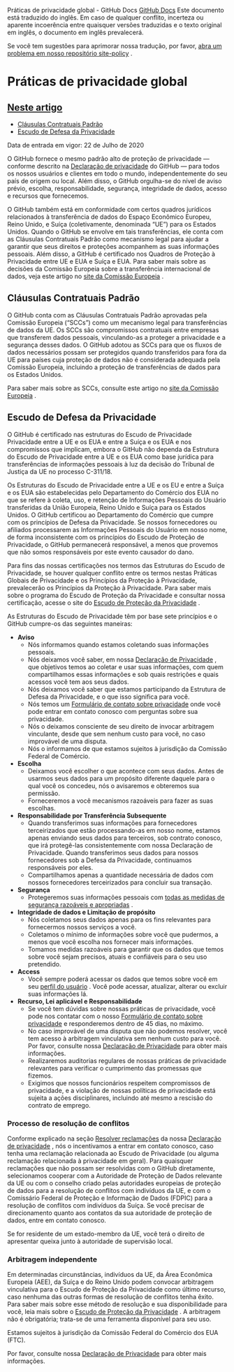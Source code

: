 Práticas de privacidade global - GitHub Docs
[GitHub Docs](/pt)
Este documento está traduzido do inglês. Em caso de qualquer conflito, incerteza ou aparente incoerência entre quaisquer versões traduzidas e o texto original em inglês, o documento em inglês prevalecerá.

Se você tem sugestões para aprimorar nossa tradução, por favor,
[abra um problema em nosso repositório site-policy](https://github.com/github/site-policy/issues)
.

# Práticas de privacidade global

## [Neste artigo](#in-this-article)
- [Cláusulas Contratuais Padrão](#standard-contractual-clauses)
- [Escudo de Defesa da Privacidade](#privacy-shield-framework)

Data de entrada em vigor: 22 de Julho de 2020

O GitHub fornece o mesmo padrão alto de proteção de privacidade — conforme descrito na
[Declaração de privacidade](/pt/github/site-policy/github-privacy-statement#githubs-global-privacy-practices)
do GitHub — para todos os nossos usuários e clientes em todo o mundo, independentemente do seu país de origem ou local. Além disso, o GitHub orgulha-se do nível de aviso prévio, escolha, responsabilidade, segurança, integridade de dados, acesso e recursos que fornecemos.

O GitHub também está em conformidade com certos quadros jurídicos relacionados à transferência de dados do Espaço Econômico Europeu, Reino Unido, e Suíça (coletivamente, denominada “UE”) para os Estados Unidos. Quando o GitHub se envolve em tais transferências, ele conta com as Cláusulas Contratuais Padrão como mecanismo legal para ajudar a garantir que seus direitos e proteções acompanhem as suas informações pessoais. Além disso, a GitHub é certificado nos Quadros de Proteção à Privacidade entre UE e EUA e Suíça e EUA. Para saber mais sobre as decisões da Comissão Europeia sobre a transferência internacional de dados, veja este artigo no
[site da Comissão Europeia](https://ec.europa.eu/info/law/law-topic/data-protection/international-dimension-data-protection_en)
.

## Cláusulas Contratuais Padrão

O GitHub conta com as Cláusulas Contratuais Padrão aprovadas pela Comissão Europeia (“SCCs”) como um mecanismo legal para transferências de dados da UE. Os SCCs são compromissos contratuais entre empresas que transferem dados pessoais, vinculando-as a proteger a privacidade e a segurança desses dados. O GitHub adotou as SCCs para que os fluxos de dados necessários possam ser protegidos quando transferidos para fora da UE para países cuja proteção de dados não é considerada adequada pela Comissão Europeia, incluindo a proteção de transferências de dados para os Estados Unidos.

Para saber mais sobre as SCCs, consulte este artigo no
[site da Comissão Europeia](https://ec.europa.eu/info/law/law-topic/data-protection/international-dimension-data-protection/standard-contractual-clauses-scc_en)
.

## Escudo de Defesa da Privacidade

O GitHub é certificado nas estruturas do Escudo de Privacidade Privacidade entre a UE e os EUA e entre a Suíça e os EUA e nos compromissos que implicam, embora o GitHub não dependa da Estrutura do Escudo de Privacidade entre a UE e os EUA como base jurídica para transferências de informações pessoais à luz da decisão do Tribunal de Justiça da UE no processo C-311/18.

Os Estruturas do Escudo de Privacidade entre a UE e os EU e entre a Suíça e os EUA são estabelecidas pelo Departamento do Comércio dos EUA no que se refere à coleta, uso, e retenção de Informações Pessoais do Usuário transferidas da União Europeia, Reino Unido e Suíça para os Estados Unidos. O GitHub certificou ao Departamento do Comércio que cumpre com os princípios de Defesa da Privacidade. Se nossos fornecedores ou afiliados processarem as Informações Pessoais do Usuário em nosso nome, de forma inconsistente com os princípios do Escudo de Proteção de Privacidade, o GitHub permanecerá responsável, a menos que provemos que não somos responsáveis por este evento causador do dano.

Para fins das nossas certificações nos termos das Estruturas do Escudo de Privacidade, se houver qualquer conflito entre os termos nestas Práticas Globais de Privacidade e os Princípios da Proteção à Privacidade, prevalecerão os Princípios da Proteção à Privacidade. Para saber mais sobre o programa do Escudo de Proteção da Privacidade e consultar nossa certificação, acesse o site do
[Escudo de Proteção da Privacidade](https://www.privacyshield.gov/)
.

As Estruturas do Escudo de Privacidade têm por base sete princípios e o GitHub cumpre-os das seguintes maneiras:

- **Aviso**
	- Nós informamos quando estamos coletando suas informações pessoais.
	- Nós deixamos você saber, em nossa
[Declaração de Privacidade](/pt/articles/github-privacy-statement)
, que objetivos temos ao coletar e usar suas informações, com quem compartilhamos essas informações e sob quais restrições e quais acessos você tem aos seus dados.
	- Nós deixamos você saber que estamos participando da Estrutura de Defesa da Privacidade, e o que isso significa para você.
	- Nós temos um
[Formulário de contato sobre privacidade](https://github.com/contact/privacy)
onde você pode entrar em contato conosco com perguntas sobre sua privacidade.
	- Nós o deixamos consciente de seu direito de invocar arbitragem vinculante, desde que sem nenhum custo para você, no caso improvável de uma disputa.
	- Nós o informamos de que estamos sujeitos à jurisdição da Comissão Federal de Comércio.
- **Escolha**
	- Deixamos você escolher o que acontece com seus dados. Antes de usarmos seus dados para um propósito diferente daquele para o qual você os concedeu, nós o avisaremos e obteremos sua permissão.
	- Forneceremos a você mecanismos razoáveis para fazer as suas escolhas.
- **Responsabilidade por Transferência Subsequente**
	- Quando transferimos suas informações para fornecedores terceirizados que estão processando-as em nosso nome, estamos apenas enviando seus dados para terceiros, sob contrato conosco, que irá protegê-las consistentemente com nossa Declaração de Privacidade. Quando transferimos seus dados para nossos fornecedores sob a Defesa da Privacidade, continuamos responsáveis por eles.
	- Compartilhamos apenas a quantidade necessária de dados com nossos fornecedores terceirizados para concluir sua transação.
- **Segurança**
	- Protegeremos suas informações pessoais com
[todas as medidas de segurança razoáveis e apropriadas](https://github.com/security)
.
- **Integridade de dados e Limitação de propósito**
	- Nós coletamos seus dados apenas para os fins relevantes para fornecermos nossos serviços a você.
	- Coletamos o mínimo de informações sobre você que pudermos, a menos que você escolha nos fornecer mais informações.
	- Tomamos medidas razoáveis para garantir que os dados que temos sobre você sejam precisos, atuais e confiáveis para o seu uso pretendido.
- **Access**
	- Você sempre poderá acessar os dados que temos sobre você em seu
[perfil do usuário](https://github.com/settings/profile)
. Você pode acessar, atualizar, alterar ou excluir suas informações lá.
- **Recurso, Lei aplicável e Responsabilidade**
	- Se você tem dúvidas sobre nossas práticas de privacidade, você pode nos contatar com o nosso
[Formulário de contato sobre privacidade](https://github.com/contact/privacy)
e responderemos dentro de 45 dias, no máximo.
	- No caso improvável de uma disputa que não podemos resolver, você tem acesso à arbitragem vinculativa sem nenhum custo para você. Por favor, consulte nossa
[Declaração de Privacidade](/pt/articles/github-privacy-statement)
para obter mais informações.
	- Realizaremos auditorias regulares de nossas práticas de privacidade relevantes para verificar o cumprimento das promessas que fizemos.
	- Exigimos que nossos funcionários respeitem compromissos de privacidade, e a violação de nossas políticas de privacidade está sujeita a ações disciplinares, incluindo até mesmo a rescisão do contrato de emprego.

### Processo de resolução de conflitos

Conforme explicado na seção
[Resolver reclamações](/pt/github/site-policy/github-privacy-statement#resolving-complaints)
da nossa
[Declaração de privacidade](/pt/github/site-policy/github-privacy-statement)
, nós o incentivamos a entrar em contato conosco, caso tenha uma reclamação relacionada ao Escudo de Privacidade (ou alguma reclamação relacionada à privacidade em geral). Para quaisquer reclamações que não possam ser resolvidas com o GitHub diretamente, selecionamos cooperar com a Autoridade de Proteção de Dados relevante da UE ou com o conselho criado pelas autoridades europeias de proteção de dados para a resolução de conflitos com indivíduos da UE, e com o Comissário Federal de Proteção e Informação de Dados (FDPIC) para a resolução de conflitos com indivíduos da Suíça. Se você precisar de direcionamento quanto aos contatos da sua autoridade de proteção de dados, entre em contato conosco.

Se for residente de um estado-membro da UE, você terá o direito de apresentar queixa junto à autoridade de supervisão local.

### Arbitragem independente

Em determinadas circunstâncias, indivíduos da UE, da Área Econômica Europeia (AEE), da Suíça e do Reino Unido podem convocar arbitragem vinculativa para o Escudo de Proteção da Privacidade como último recurso, caso nenhuma das outras formas de resolução de conflitos tenha êxito. Para saber mais sobre esse método de resolução e sua disponibilidade para você, leia mais sobre o
[Escudo de Proteção da Privacidade](https://www.privacyshield.gov/article?id=ANNEX-I-introduction)
. A arbitragem não é obrigatória; trata-se de uma ferramenta disponível para seu uso.

Estamos sujeitos à jurisdição da Comissão Federal do Comércio dos EUA (FTC).

Por favor, consulte nossa
[Declaração de Privacidade](/pt/articles/github-privacy-statement)
para obter mais informações.
